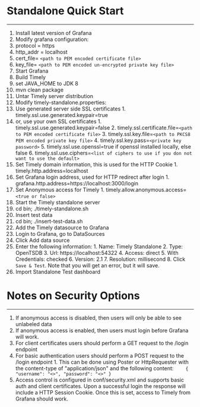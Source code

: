# Standalone Quick Start
---

1. Install latest version of Grafana
2. Modify grafana configuration:
  1. protocol = https
  2. http_addr = localhost
  3. cert_file= ```<path to PEM encoded certificate file>```
  4. key_file= ```<path to PEM encoded un-encrypted private key file>```
3. Start Grafana
4. Build Timely
  1. set JAVA_HOME to JDK 8
  2. mvn clean package
5. Untar Timely server distribution
6. Modify timely-standalone.properties:
  1. Use generated server side SSL certificates
    1. timely.ssl.use.generated.keypair=true
  2. or, use your own SSL certificates
    1. timely.ssl.use.generated.keypair=false
    2. timely.ssl.certificate.file=```<path to PEM encoded certificate file>```
    3. timely.ssl.key.file=```<path to PKCS8 PEM encoded private key file>```
    4. timely.ssl.key.pass=```<private key password>```
    5. timely.ssl.use.openssl=true if openssl installed locally, else false
    6. timely.ssl.use.ciphers=```<list of ciphers to use if you don not want to use the default>```
  3. Set Timely domain information, this is used for the HTTP Cookie
    1. timely.http.address=localhost
  4. Set Grafana login address, used for HTTP redirect after login
    1. grafana.http.address=https://localhost:3000/login
  5. Set Anonymous access for Timely
    1. timely.allow.anonymous.access=```<true or false>```
7. Start the Timely standalone server
  1. cd bin; ./timely-standalone.sh
8. Insert test data
  1. cd bin; ./insert-test-data.sh
9. Add the Timely datasource to Grafana
  1. Login to Grafana, go to DataSources
  2. Click Add data source
  3. Enter the following information:
    1. Name: Timely Standalone
    2. Type: OpenTSDB
    3. Url: https://localhost:54322
    4. Access: direct
    5. With Credentials: checked
    6. Version: 2.1
    7. Resolution: millisecond
    8. Click ```Save & Test```. Note that you will get an error, but it will save.
10. Import Standalone Test dashboard


# Notes on Security Options
---

1. If anonymous access is disabled, then users will only be able to see unlabeled data
2. If anonymous access is enabled, then users must login before Grafana will work.
  1. For client certificates users should perform a GET request to the /login endpoint
  2. For basic authentication users should perform a POST request to the /login endpoint
    1. This can be done using Poster or HttpRequester with the content-type of "application/json" and the following content:
    ```    
			{
			  "username": "<>",
			  "password": "<>"
			}
    ```
3. Access control is configured in conf/security.xml and supports basic auth and client certificates. Upon a successful login the response will include a HTTP Session Cookie. Once this is set, access to Timely from Grafana should work.
